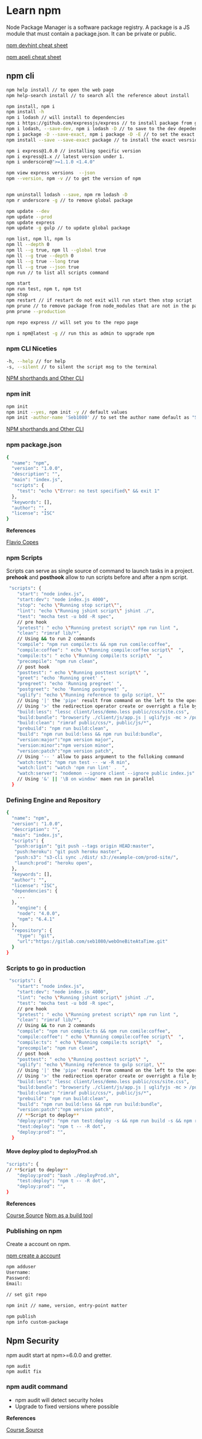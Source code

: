 # Learn npm

Node Package Manager is a software package registry. A package is a JS module that must contain a package.json. It can be private or public.

[npm devhint cheat sheet](https://devhints.io/npm)

[npm apeli cheat sheet](https://kapeli.com/cheat_sheets/npm.docset/Contents/Resources/Documents/index)

## npm cli

```bash
npm help install // to open the web page
npm help-search install // to search all the reference about install

npm install, npm i
npm install -h
npm i lodash // will install to dependencies
npm i https://github.com/expressjs/express // to install package from git repo
npm i lodash, --save-dev, npm i lodash -D // to save to the dev depedencies
npm i package -D --save-exact, npm i package -D -E // to set the exact version of the package
npm install --save --save-exact package // to install the exact vesrsion without ^ or tilde

npm i express@1.0.0 // installing specific version
npm i express@1.x // latest version under 1.
npm i underscore@">=1.1.0 <1.4.0"

npm view express versions  --json
npm --version, npm -v // to get the version of npm


npm uninstall lodash --save, npm rm lodash -D
npm r underscore -g // to remove global package

npm update --dev
npm update --prod
npm update express
npm update -g gulp // to update global package

npm list, npm ll, npm ls
npm ll --depth 0
npm ll --g true, npm ll --global true
npm ll --g true --depth 0
npm ll --g true --long true
npm ll --g true --json true
npm run // to list all scripts command

npm start
npm run test, npm t, npm tst
npm stop
npm restart // if restart do not exit will run start then stop script
npm prune // to remove package from node_modules that are not in the package.json
pnm prune --production

npm repo express // will set you to the repo page

npm i npm@latest -g // run this as admin to upgrade npm
```

### npm CLI Niceties

```bash
-h, --help // for help
-s, --silent // to silent the script msg to the terminal
```

[NPM shorthands and Other CLI](https://docs.npmjs.com/misc/config#shorthands-and-other-cli-niceties)

### npm init

```bash
npm init
npm init --yes, npm init -y // default values
npm init -author-name 'Seb1080' // to set the author name default as "Seb1080"
```

[NPM shorthands and Other CLI](https://docs.npmjs.com/misc/config#shorthands-and-other-cli-niceties)

### npm package.json

```bash
{
  "name": "npm",
  "version": "1.0.0",
  "description": "",
  "main": "index.js",
  "scripts": {
    "test": "echo \"Error: no test specified\" && exit 1"
  },
  "keywords": [],
  "author": "",
  "license": "ISC"
}
```

**References**

[Flavio Copes](https://flaviocopes.com/package-json/)

### npm Scripts

Scripts can serve as single source of command to launch tasks in a project.
**prehook** and **posthook** allow to run scripts before and after a npm script.

```bash
 "scripts": {
    "start": "node index.js",
    "start:dev": "node index.js 4000",
    "stop": "echo \"Running stop script\"",
    "lint": "echo \"Running jshint script\" jshint ./",
    "test": "mocha test -u bdd -R spec",
    // pre hook
    "pretest": " echo \"Running pretest script\" npm run lint ",
    "clean": "rimraf lib/*",
    // Using && to run 2 commands
    "compile": "npm run compile:ts && npm run comile:coffee",
    "compile:coffee": " echo \"Running compile:coffee script\"  ",
    "compile:ts": " echo \"Running compile:ts script\"  ",
    "precompile": "npm run clean",
    // post hook
    "posttest": " echo \"Running posttest script\" ",
    "greet": "echo 'Running greet' ",
    "pregreet": "echo 'Running pregreet' ",
    "postgreet": "echo 'Running postgreet' ",
    "uglify": "echo \"Running reference to gulp script, \""
    // Using '|' the 'pipe' result from command on the left to the operation to the right
    // Using '>' the redirection operator create or overright a file by a new one
    "build:less": "lessc client/less/demo.less public/css/site.css",
    "build:bundle": "browserify ./client/js/app.js | uglifyjs -mc > /public/js/bundle.js",
    "build:clean": "rimraf public/css/*, public/js/*",
    "prebuild": "npm run build:clean",
    "build": "npm run build:less && npm run build:bundle",
    "version:major":"npm version major",
    "version:minor":"npm version minor",
    "version:patch":"npm version patch",
    // Using '-- ' allow to pass argument to the folloking command
    "watch:test": "npm run test -- -w -R min",
    "watch:lint": "watch 'npm run lint' .  ",
    "watch:server": "nodemon --ignore client --ignore public index.js"
    // Using '&' || '\B on window' maen run in parallel
  }
```
### Defining Engine and Repository
```bash
{
  "name": "npm",
  "version": "1.0.0",
  "description": "",
  "main": "index.js",
  "scripts": {
   "push:origin": "git push --tags origin HEAD:master",
   "push:heroku": "git push heroku master",
   "push:s3": "s3-cli sync ./dist/ s3://example-com/prod-site/",
   "launch:prod": "heroku open",
  },
  "keywords": [],
  "author": "",
  "license": "ISC",
  "dependencies": {
    ...
  },
    "engine": {
    "node": "4.0.0",
    "npm": "6.4.1"
  },
  "repository": {
    "type": "git",
    "url":"https://gitlab.com/seb1080/webOneBiteAtaTime.git"
  }
}
```
### Scripts to go in production

```bash
 "scripts": {
    "start": "node index.js",
    "start:dev": "node index.js 4000",
    "lint": "echo \"Running jshint script\" jshint ./",
    "test": "mocha test -u bdd -R spec",
    // pre hook
    "pretest": " echo \"Running pretest script\" npm run lint ",
    "clean": "rimraf lib/*",
    // Using && to run 2 commands
    "compile": "npm run compile:ts && npm run comile:coffee",
    "compile:coffee": " echo \"Running compile:coffee script\"  ",
    "compile:ts": " echo \"Running compile:ts script\"  ",
    "precompile": "npm run clean",
    // post hook
    "posttest": " echo \"Running posttest script\" ",
    "uglify": "echo \"Running reference to gulp script, \""
    // Using '|' the 'pipe' result from command on the left to the operation to the right
    // Using '>' the redirection operator create or overright a file by a new one
    "build:less": "lessc client/less/demo.less public/css/site.css",
    "build:bundle": "browserify ./client/js/app.js | uglifyjs -mc > /public/js/bundle.js",
    "build:clean": "rimraf public/css/*, public/js/*",
    "prebuild": "npm run build:clean",
    "build": "npm run build:less && npm run build:bundle",
    "version:patch":"npm version patch",
    // **Script to deploy**
    "deploy:prod": "npm run test:deploy -s && npm run build -s && npm run version:patch && npm run push && npm run launch:prod",
    "test:deploy": "npm t -- -R dot",
    "deploy:prod": "",
  }
```
#### Move deploy:plod to deployProd.sh

```bash
"scripts": {
// **Script to deploy**
    "deploy:prod": "bash ./deployProd.sh",
    "test:deploy": "npm t -- -R dot",
    "deploy:prod": "",
}
```

**References**

[Course Source](https://app.pluralsight.com/library/courses/npm-build-tool-introduction)
[Npm as a build tool](https://www.keithcirkel.co.uk/how-to-use-npm-as-a-build-tool/)

### Publishing on npm

Create a account on npm.

[npm create a account](https://www.npmjs.com/signup)

```bash
npm adduser
Username:
Password:
Email:

// set git repo

npm init // name, version, entry-point matter

npm publish
npm info custom-package
```

## Npm Security

npm audit start at npm>=6.0.0 and gretter.

```
npm audit
npm audit fix
```

### **npm audit** command
  * npm audit will detect security holes
  * Upgrade to fixed versions where possible

**References**

[Course Source](https://app.pluralsight.com/library/courses/npm-audit-eliminating-security-vulnerabilities)